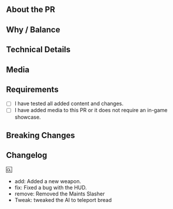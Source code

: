 <!-- If you are new to the LateStation repository, please read the [Contributing Guidelines](https://github.com/LateStation14/Late-station-14/blob/master/CONTRIBUTING.md) -->

## About the PR
<!-- What did you change? Describe your changes here. -->

## Why / Balance
<!-- Discuss how this would affect game balance or explain why it was changed. Link any relevant discussions or issues. -->

## Technical Details
<!-- Provide a summary of code changes for easier review. -->

## Media
<!-- Attach media (screenshots, videos, etc.) if the PR makes in-game changes (e.g., clothing, items, features). Small fixes or refactors are exempt. -->

## Requirements
<!-- Confirm the following by placing an X in the square brackets.
Correct: [X]
Incorrect: [ ] [X ] [ X] -->
- [ ] I have tested all added content and changes.
- [ ] I have added media to this PR or it does not require an in-game showcase.
<!-- Not following the above may result in your PR being closed at the maintainer's discretion. -->

## Breaking Changes
<!-- List any breaking changes, such as namespace changes, public class/method/field modifications, or prototype renames. Include instructions for fixing them. -->

## Changelog
<!-- Add a changelog entry below to inform players about new features or gameplay-affecting changes.
IMPORTANT: The automated changelog bot (Weh Bot) only reads entries AFTER the ':cl:' marker in this section.
- Use the exact format: '- type: message' (e.g., '- add: Added a new feature').
- Valid types are: 'add', 'remove', 'tweak', 'fix'.
- Do NOT use these keywords (add, remove, tweak, fix) casually elsewhere in the PR body, or the bot might misinterpret them.
-->

:cl:
- add: Added a new weapon.
- fix: Fixed a bug with the HUD.
- remove: Removed the Maints Slasher
- Tweak: tweaked the AI to teleport bread
